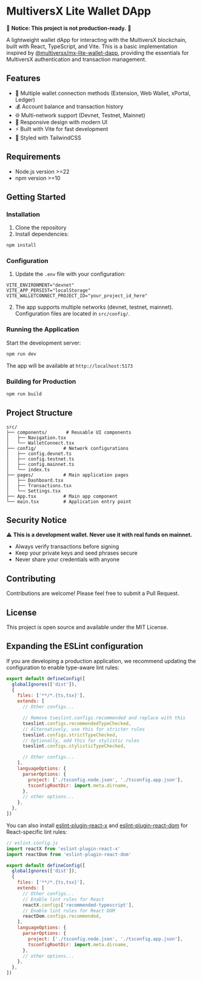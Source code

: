 # MultiversX Lite Wallet DApp

🚧 **Notice: This project is not production-ready.** 🚧

A lightweight wallet dApp for interacting with the MultiversX blockchain, built with React, TypeScript, and Vite. This is a basic implementation inspired by [@multiversx/mx-lite-wallet-dapp](https://github.com/multiversx/mx-lite-wallet-dapp), providing the essentials for MultiversX authentication and transaction management.

## Features

- 🔐 Multiple wallet connection methods (Extension, Web Wallet, xPortal, Ledger)
- 💰 Account balance and transaction history
- 🌐 Multi-network support (Devnet, Testnet, Mainnet)
- 📱 Responsive design with modern UI
- ⚡ Built with Vite for fast development
- 🎨 Styled with TailwindCSS

## Requirements

- Node.js version >=22
- npm version >=10

## Getting Started

### Installation

1. Clone the repository
2. Install dependencies:

```bash
npm install
```

### Configuration

1. Update the `.env` file with your configuration:

```env
VITE_ENVIRONMENT="devnet"
VITE_APP_PERSIST="localStorage"
VITE_WALLETCONNECT_PROJECT_ID="your_project_id_here"
```

2. The app supports multiple networks (devnet, testnet, mainnet). Configuration files are located in `src/config/`.

### Running the Application

Start the development server:

```bash
npm run dev
```

The app will be available at `http://localhost:5173`

### Building for Production

```bash
npm run build
```

## Project Structure

```
src/
├── components/       # Reusable UI components
│   ├── Navigation.tsx
│   └── WalletConnect.tsx
├── config/          # Network configurations
│   ├── config.devnet.ts
│   ├── config.testnet.ts
│   ├── config.mainnet.ts
│   └── index.ts
├── pages/           # Main application pages
│   ├── Dashboard.tsx
│   ├── Transactions.tsx
│   └── Settings.tsx
├── App.tsx          # Main app component
└── main.tsx         # Application entry point
```

## Security Notice

⚠️ **This is a development wallet. Never use it with real funds on mainnet.**

- Always verify transactions before signing
- Keep your private keys and seed phrases secure
- Never share your credentials with anyone

## Contributing

Contributions are welcome! Please feel free to submit a Pull Request.

## License

This project is open source and available under the MIT License.

## Expanding the ESLint configuration

If you are developing a production application, we recommend updating the configuration to enable type-aware lint rules:

```js
export default defineConfig([
  globalIgnores(['dist']),
  {
    files: ['**/*.{ts,tsx}'],
    extends: [
      // Other configs...

      // Remove tseslint.configs.recommended and replace with this
      tseslint.configs.recommendedTypeChecked,
      // Alternatively, use this for stricter rules
      tseslint.configs.strictTypeChecked,
      // Optionally, add this for stylistic rules
      tseslint.configs.stylisticTypeChecked,

      // Other configs...
    ],
    languageOptions: {
      parserOptions: {
        project: ['./tsconfig.node.json', './tsconfig.app.json'],
        tsconfigRootDir: import.meta.dirname,
      },
      // other options...
    },
  },
])
```

You can also install [eslint-plugin-react-x](https://github.com/Rel1cx/eslint-react/tree/main/packages/plugins/eslint-plugin-react-x) and [eslint-plugin-react-dom](https://github.com/Rel1cx/eslint-react/tree/main/packages/plugins/eslint-plugin-react-dom) for React-specific lint rules:

```js
// eslint.config.js
import reactX from 'eslint-plugin-react-x'
import reactDom from 'eslint-plugin-react-dom'

export default defineConfig([
  globalIgnores(['dist']),
  {
    files: ['**/*.{ts,tsx}'],
    extends: [
      // Other configs...
      // Enable lint rules for React
      reactX.configs['recommended-typescript'],
      // Enable lint rules for React DOM
      reactDom.configs.recommended,
    ],
    languageOptions: {
      parserOptions: {
        project: ['./tsconfig.node.json', './tsconfig.app.json'],
        tsconfigRootDir: import.meta.dirname,
      },
      // other options...
    },
  },
])
```
